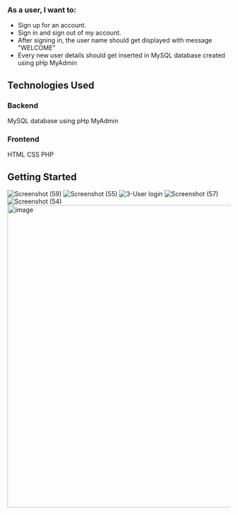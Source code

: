 ### As a user, I want to:
* Sign up for an account.
* Sign in and sign out of my account.
* After signing in, the user name should get displayed with message "WELCOME"
* Every new user details should get inserted in MySQL database created using pHp MyAdmin


## Technologies Used

### Backend

MySQL database using pHp MyAdmin

### Frontend

HTML
CSS
PHP

## Getting Started

![Screenshot (59)](https://user-images.githubusercontent.com/85502883/199163305-00a0553e-5b54-4104-942f-3f8e93fe7c93.png)
![Screenshot (55)](https://user-images.githubusercontent.com/85502883/199163372-60c8e164-ef08-42de-bf7b-d08aa79ce501.png)
![3-User login](https://user-images.githubusercontent.com/85502883/199164515-0d046176-689c-4158-ad7d-fa213d7a3105.png)
![Screenshot (57)](https://user-images.githubusercontent.com/85502883/199163422-7b426d24-c6ac-46d7-8ba0-fe27bfc3874c.png)
![Screenshot (54)](https://user-images.githubusercontent.com/85502883/199163458-6457afef-6a97-4fc2-8373-d951f298a53b.png)
<img width="683" alt="image" src="https://user-images.githubusercontent.com/85502883/199163756-93e3a416-0242-4e56-b2ec-76545c3a164c.png">



